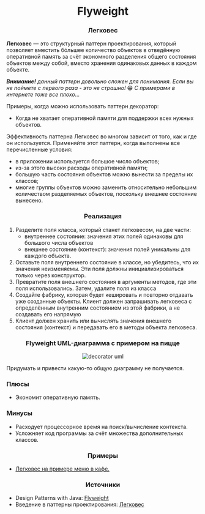 <h1 align="center">
   Flyweight
</h1>
<h3 align="center">
   Легковес
</h3>

**Легковес** — это структурный паттерн проектирования, который позволяет вместить бóльшее количество объектов в
отведённую оперативной память за счёт экономного разделения общего состояния объектов между собой, вместо хранения
одинаковых данных в каждом объекте.

***Внимание!** данный паттерн довольно сложен для понимания. Если вы не поймете с первого раза - это не страшно!* :grin:
*С примерами в интернете тоже все плохо...*

Примеры, когда можно использовать паттерн декоратор:

- Когда не хватает оперативной памяти для поддержки всех нужных объектов.

Эффективность паттерна Легковес во многом зависит от того, как и где он используется. Применяйте этот паттерн, когда
выполнены все перечисленные условия:

- в приложении используется большое число объектов;
- из-за этого высоки расходы оперативной памяти;
- большую часть состояния объектов можно вынести за пределы их классов;
- многие группы объектов можно заменить относительно небольшим количеством разделяемых объектов, поскольку внешнее
  состояние вынесено.

<h3 align="center">
   Реализация
</h3>

1. Разделите поля класса, который станет легковесом, на две части:
    - внутреннее состояние: значения этих полей одинаковы для большого числа объектов
    - внешнее состояние (контекст): значения полей уникальны для каждого объекта.
2. Оставьте поля внутреннего состояние в классе, но убедитесь, что их значения неизменяемы. Эти поля должны
   инициализироваться только через конструктор.
3. Превратите поля внешнего состояния в аргументы методов, где эти поля использовались. Затем, удалите поля из класса
4. Создайте фабрику, которая будет кешировать и повторно отдавать уже созданные объекты. Клиент должен запрашивать
   легковеса с определённым внутренним состоянием из этой фабрики, а не создавать его напрямую
5. Клиент должен хранить или вычислять значения внешнего состояния (контекст) и передавать его в методы объекта
   легковеса.

<h3 align="center">
   Flyweight UML-диаграмма с примером на пицце
</h3>

<p align="center">
   <img src=https://github.com/evilpeopletyranny/JavaDesignPatterns/blob/main/src/patterns/structural/flyweight/diagram.png alt="decorator uml">
</p>

Придумать и привести какую-то общую диаграмму не получается.

<h3>Плюсы</h3>

- Экономит оперативную память.

<h3>Минусы</h3>

- Расходует процессорное время на поиск/вычисление контекста.
- Усложняет код программы за счёт множества дополнительных классов.

<h3 align="center">
   Примеры
</h3>

- [Легковес на примере меню в кафе.](https://github.com/evilpeopletyranny/JavaDesignPatterns/tree/main/src/patterns/structural/flyweight/code)

<h3 align="center">
   Источники
</h3>

- Design Patterns with
  Java: [Flyweight](https://github.com/evilpeopletyranny/JavaDesignPatterns/blob/main/src/patterns/structural/flyweight/books/Olaf%20Musch%20EN.pdf)
- Введение в паттерны
  проектирования: [Легковес](https://github.com/evilpeopletyranny/JavaDesignPatterns/blob/main/src/patterns/structural/flyweight/books/Alexander%20Shvets%20RU.pdf)
